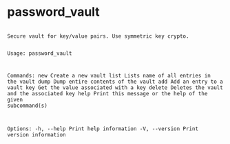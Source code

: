 # password_vault
<code>
Secure vault for key/value pairs. Use symmetric key crypto.

Usage: password_vault <COMMAND>
  
Commands:
  new     Create a new vault
  list    Lists name of all entries in the vault
  dump    Dump entire contents of the vault
  add     Add an entry to a vault
  key     Get the value associated with a key
  delete  Deletes the vault and the associated key
  help    Print this message or the help of the given subcommand(s)

Options:
  -h, --help     Print help information
  -V, --version  Print version information
</code>
